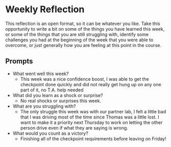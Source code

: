 # Weekly Reflection
This reflection is an open format, so it can be whatever you like. Take this opportunity to write a bit on some of the things you have learned this week, or some of the things that you are still struggling with, identify some challenges you had at the beginning of the week that you were able to overcome, or just generally how you are feeling at this point in the course.

## Prompts
- What went well this week?
     - This week was a nice confidence boost, I was able to get the checkpoint done quickly and did not really get hung up on any one part of it, no T.A. help needed 
- What did you learn as a shock or surprise?
    - No real shocks or surprises this week.
- What are you struggling with?
    - The only struggle this week was with our partner lab, I felt a little bad that I was driving most of the time since Thomas was a little lost. I want to make it a priority next Thursday to work on letting the other person drive even if what they are saying is wrong. 
- What would you count as a victory?
     - Finishing all of the checkpoint requirements before leaving on Friday!